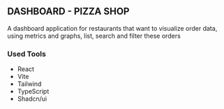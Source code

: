 ## DASHBOARD - PIZZA SHOP

A dashboard application for restaurants that want to visualize order data, using metrics and graphs, list, search and filter these orders

### Used Tools
 - React
 - Vite
 - Tailwind
 - TypeScript
 - Shadcn/ui
